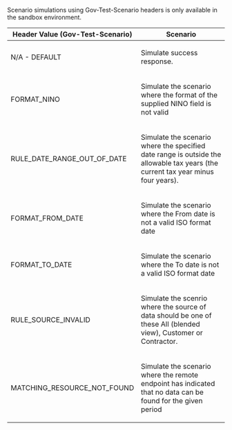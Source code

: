<p>Scenario simulations using Gov-Test-Scenario headers is only available in the sandbox environment.</p>
<table>
    <thead>
        <tr>
            <th>Header Value (Gov-Test-Scenario)</th>
            <th>Scenario</th>
        </tr>
    </thead>
    <tbody>
        <tr>
            <td><p>N/A - DEFAULT</p></td>
            <td><p>Simulate success response.</p></td>
        </tr>
        <tr>
            <td><p>FORMAT_NINO</p></td>
            <td><p>Simulate the scenario where the format of the supplied NINO field is not valid</p></td>
        </tr>
        <tr>
           <td><p>RULE_DATE_RANGE_OUT_OF_DATE</p></td>
           <td><p>Simulate the scenario where the specified date range is outside the allowable tax years (the current tax year minus four years).</p></td>
        </tr>
        <tr>
            <td><p>FORMAT_FROM_DATE</p></td>
            <td><p>Simulate the scenario where the From date is not a valid ISO format date</p></td>
        </tr>
        <tr>
            <td><p>FORMAT_TO_DATE</p></td>
            <td><p>Simulate the scenario where the To date is not a valid ISO format date</p></td>
        </tr>
        <tr>
            <td><p>RULE_SOURCE_INVALID</p></td>
            <td><p>Simulate the scenrio where the source of data should be one of these All (blended view), Customer or Contractor.</p></td>
        </tr>
        <tr>
            <td><p>MATCHING_RESOURCE_NOT_FOUND</p></td>
            <td><p>Simulate the scenario where the remote endpoint has indicated that no data can be found for the given period</p></td>
        </tr>
    </tbody>
</table>